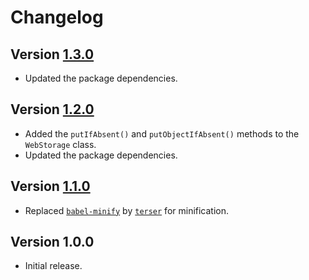 # Changelog

## Version [1.3.0](https://github.com/cedx/webstorage.js/compare/v1.2.0...v1.3.0)
- Updated the package dependencies.

## Version [1.2.0](https://github.com/cedx/webstorage.js/compare/v1.1.0...v1.2.0)
- Added the `putIfAbsent()` and `putObjectIfAbsent()` methods to the `WebStorage` class.
- Updated the package dependencies.

## Version [1.1.0](https://github.com/cedx/webstorage.js/compare/v1.0.0...v1.1.0)
- Replaced [`babel-minify`](https://github.com/babel/minify) by [`terser`](https://terser.org) for minification.

## Version 1.0.0
- Initial release.

